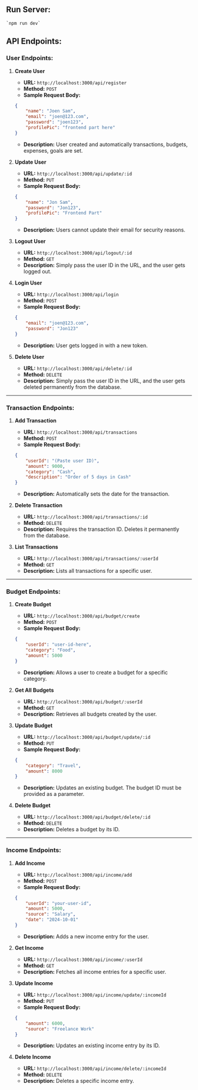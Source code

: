 ## Run Server: 
    `npm run dev`

## API Endpoints:

### User Endpoints:

1. **Create User**
    - **URL:** `http://localhost:3000/api/register`
    - **Method:** `POST`
    - **Sample Request Body:**
    ```json
    {
        "name": "Joen Sam",
        "email": "joen@123.com",
        "password": "joen123",
        "profilePic": "frontend part here"
    }
    ```
    - **Description:** User created and automatically transactions, budgets, expenses, goals are set.

2. **Update User**
    - **URL:** `http://localhost:3000/api/update/:id`
    - **Method:** `PUT`
    - **Sample Request Body:**
    ```json
    {
        "name": "Jon Sam",
        "password": "Jon123",
        "profilePic": "Frontend Part"
    }
    ```
    - **Description:** Users cannot update their email for security reasons.

3. **Logout User**
    - **URL:** `http://localhost:3000/api/logout/:id`
    - **Method:** `GET`
    - **Description:** Simply pass the user ID in the URL, and the user gets logged out.

4. **Login User**
    - **URL:** `http://localhost:3000/api/login`
    - **Method:** `POST`
    - **Sample Request Body:**
    ```json
    {
        "email": "joen@123.com",
        "password": "Jon123"
    }
    ```
    - **Description:** User gets logged in with a new token.

5. **Delete User**
    - **URL:** `http://localhost:3000/api/delete/:id`
    - **Method:** `DELETE`
    - **Description:** Simply pass the user ID in the URL, and the user gets deleted permanently from the database.

---

### Transaction Endpoints:

1. **Add Transaction**
    - **URL:** `http://localhost:3000/api/transactions`
    - **Method:** `POST`
    - **Sample Request Body:**
    ```json
    {
        "userId": "(Paste user ID)",
        "amount": 9000,
        "category": "Cash",
        "description": "Order of 5 days in Cash"
    }
    ```
    - **Description:** Automatically sets the date for the transaction.

2. **Delete Transaction**
    - **URL:** `http://localhost:3000/api/transactions/:id`
    - **Method:** `DELETE`
    - **Description:** Requires the transaction ID. Deletes it permanently from the database.

3. **List Transactions**
    - **URL:** `http://localhost:3000/api/transactions/:userId`
    - **Method:** `GET`
    - **Description:** Lists all transactions for a specific user.

---

### Budget Endpoints:

1. **Create Budget**
    - **URL:** `http://localhost:3000/api/budget/create`
    - **Method:** `POST`
    - **Sample Request Body:**
    ```json
    {
        "userId": "user-id-here",
        "category": "Food",
        "amount": 5000
    }
    ```
    - **Description:** Allows a user to create a budget for a specific category.

2. **Get All Budgets**
    - **URL:** `http://localhost:3000/api/budget/:userId`
    - **Method:** `GET`
    - **Description:** Retrieves all budgets created by the user.

3. **Update Budget**
    - **URL:** `http://localhost:3000/api/budget/update/:id`
    - **Method:** `PUT`
    - **Sample Request Body:**
    ```json
    {
        "category": "Travel",
        "amount": 8000
    }
    ```
    - **Description:** Updates an existing budget. The budget ID must be provided as a parameter.

4. **Delete Budget**
    - **URL:** `http://localhost:3000/api/budget/delete/:id`
    - **Method:** `DELETE`
    - **Description:** Deletes a budget by its ID.

---

### Income Endpoints:

1. **Add Income**
    - **URL:** `http://localhost:3000/api/income/add`
    - **Method:** `POST`
    - **Sample Request Body:**
    ```json
    {
        "userId": "your-user-id",
        "amount": 5000,
        "source": "Salary",
        "date": "2024-10-01"
    }
    ```
    - **Description:** Adds a new income entry for the user.

2. **Get Income**
    - **URL:** `http://localhost:3000/api/income/:userId`
    - **Method:** `GET`
    - **Description:** Fetches all income entries for a specific user.

3. **Update Income**
    - **URL:** `http://localhost:3000/api/income/update/:incomeId`
    - **Method:** `PUT`
    - **Sample Request Body:**
    ```json
    {
        "amount": 6000,
        "source": "Freelance Work"
    }
    ```
    - **Description:** Updates an existing income entry by its ID.

4. **Delete Income**
    - **URL:** `http://localhost:3000/api/income/delete/:incomeId`
    - **Method:** `DELETE`
    - **Description:** Deletes a specific income entry.
